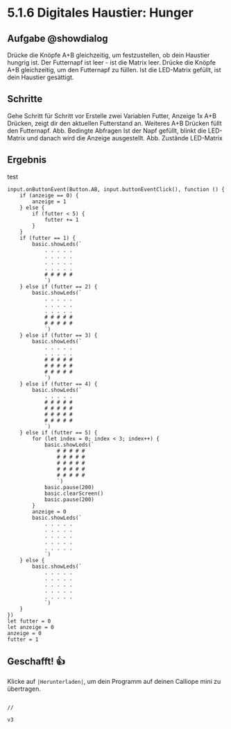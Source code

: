 # 5.1.6 Digitales Haustier: Hunger

## Aufgabe @showdialog
Drücke die Knöpfe A+B gleichzeitig, um festzustellen, ob dein Haustier hungrig ist.
Der Futternapf ist leer - ist die Matrix leer. Drücke die Knöpfe A+B gleichzeitig, um den Futternapf zu füllen. Ist die LED-Matrix gefüllt, ist dein Haustier gesättigt.

## Schritte
Gehe Schritt für Schritt vor
Erstelle zwei Variablen Futter, Anzeige
1x A+B Drücken, zeigt dir den aktuellen Futterstand an.
Weiteres A+B Drücken füllt den Futternapf.
Abb. Bedingte Abfragen
Ist der Napf gefüllt, blinkt die LED-Matrix und danach wird die Anzeige ausgestellt.
Abb. Zustände LED-Matrix 


## Ergebnis

test

```blocks
input.onButtonEvent(Button.AB, input.buttonEventClick(), function () {
    if (anzeige == 0) {
        anzeige = 1
    } else {
        if (futter < 5) {
            futter += 1
        }
    }
    if (futter == 1) {
        basic.showLeds(`
            . . . . .
            . . . . .
            . . . . .
            . . . . .
            # # # # #
            `)
    } else if (futter == 2) {
        basic.showLeds(`
            . . . . .
            . . . . .
            . . . . .
            # # # # #
            # # # # #
            `)
    } else if (futter == 3) {
        basic.showLeds(`
            . . . . .
            . . . . .
            # # # # #
            # # # # #
            # # # # #
            `)
    } else if (futter == 4) {
        basic.showLeds(`
            . . . . .
            # # # # #
            # # # # #
            # # # # #
            # # # # #
            `)
    } else if (futter == 5) {
        for (let index = 0; index < 3; index++) {
            basic.showLeds(`
                # # # # #
                # # # # #
                # # # # #
                # # # # #
                # # # # #
                `)
            basic.pause(200)
            basic.clearScreen()
            basic.pause(200)
        }
        anzeige = 0
        basic.showLeds(`
            . . . . .
            . . . . .
            . . . . .
            . . . . .
            . . . . .
            `)
    } else {
        basic.showLeds(`
            . . . . .
            . . . . .
            . . . . .
            . . . . .
            . . . . .
            `)
    }
})
let futter = 0
let anzeige = 0
anzeige = 0
futter = 1

```



## Geschafft! 👍
Klicke auf ``|Herunterladen|``, um dein Programm auf deinen Calliope mini zu übertragen.


```ghost

```


```template
//
```

```package
v3
```